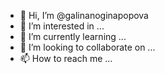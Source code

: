 - 👋 Hi, I’m @galinanoginapopova
- 👀 I’m interested in ...
- 🌱 I’m currently learning ...
- 💞️ I’m looking to collaborate on ...
- 📫 How to reach me ...

<!---
galinanoginapopova/galinanoginapopova is a ✨ special ✨ repository because its `README.md` (this file) appears on your GitHub profile.
You can click the Preview link to take a look at your changes.
--->
